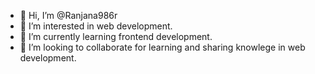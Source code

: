 - 👋 Hi, I’m @Ranjana986r
- 👀 I’m interested in web development.
- 🌱 I’m currently learning frontend development.
- 💞️ I’m looking to collaborate for learning and sharing knowlege in web development.

<!---
Ranjana986r/Ranjana986r is a ✨ special ✨ repository because its `README.md` (this file) appears on your GitHub profile.
You can click the Preview link to take a look at your changes.
--->
